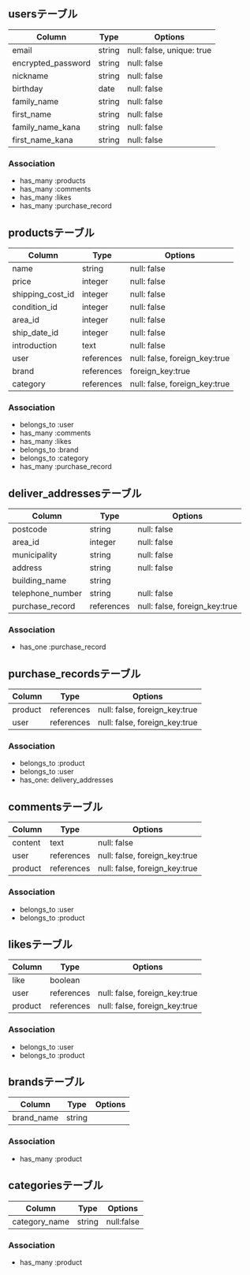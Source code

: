 ## usersテーブル

| Column             | Type     | Options                   |
| ------------------ | -------- | ------------------------- |
| email              | string   | null: false, unique: true |
| encrypted_password | string   | null: false               |
| nickname           | string   | null: false               |
| birthday           | date     | null: false               |
| family_name        | string   | null: false               |
| first_name         | string   | null: false               |
| family_name_kana   | string   | null: false               |
| first_name_kana    | string   | null: false               |

### Association
- has_many :products
- has_many :comments
- has_many :likes
- has_many :purchase_record


## productsテーブル

| Column           | Type       | Options                       |
| ---------------- | ---------- | ----------------------------- |
| name             | string     | null: false                   |
| price            | integer    | null: false                   |
| shipping_cost_id | integer    | null: false                   |
| condition_id     | integer    | null: false                   |
| area_id          | integer    | null: false                   |
| ship_date_id     | integer    | null: false                   |
| introduction     | text       | null: false                   |
| user             | references | null: false, foreign_key:true |
| brand            | references | foreign_key:true              |
| category         | references | null: false, foreign_key:true |

### Association
- belongs_to :user
- has_many :comments
- has_many :likes
- belongs_to :brand
- belongs_to :category
- has_many :purchase_record


## deliver_addressesテーブル

| Column           | Type       | Options                       |
| ---------------- | ---------- | ----------------------------- |
| postcode         | string     | null: false                   |
| area_id          | integer    | null: false                   |
| municipality     | string     | null: false                   |
| address          | string     | null: false                   |
| building_name    | string     |                               |
| telephone_number | string     | null: false                   |
| purchase_record  | references | null: false, foreign_key:true |


### Association
- has_one :purchase_record

## purchase_recordsテーブル

| Column  | Type       | Options                       |
| ------- | ---------- | ----------------------------- |
| product   | references | null: false, foreign_key:true |
| user| references | null: false, foreign_key:true |


### Association
- belongs_to :product
- belongs_to :user
- has_one: delivery_addresses



## commentsテーブル

| Column  | Type       | Options                       |
| ------- | ---------- | ----------------------------- |
| content | text       | null: false                   |
| user    | references | null: false, foreign_key:true |
| product | references | null: false, foreign_key:true |


### Association
- belongs_to :user
- belongs_to :product


## likesテーブル

| Column  | Type       | Options                       |
| ------- | ---------- | ----------------------------- |
| like    | boolean    |                               |
| user    | references | null: false, foreign_key:true |
| product | references | null: false, foreign_key:true |


### Association
- belongs_to :user
- belongs_to :product


## brandsテーブル

| Column       | Type   | Options |
| ------------ | ------ | ------- |
| brand_name   | string |         |


### Association
- has_many :product



## categoriesテーブル

| Column          | Type   | Options    |
| --------------- | ------ | ---------- |
| category_name   | string | null:false |


### Association
- has_many :product
